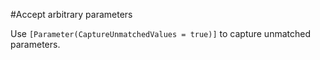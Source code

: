 #Accept arbitrary parameters

Use `[Parameter(CaptureUnmatchedValues = true)]` to capture unmatched parameters.